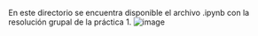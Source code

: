 En este directorio se encuentra disponible el archivo .ipynb con la resolución grupal de la práctica 1.
![image](https://user-images.githubusercontent.com/82102364/147476907-3b431c6b-39b6-4986-8884-1cf4485f0ebf.png)
